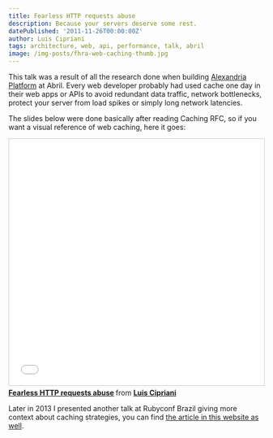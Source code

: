 ```yaml
---
title: Fearless HTTP requests abuse
description: Because your servers deserve some rest.
datePublished: '2011-11-26T00:00:00Z'
author: Luis Cipriani
tags: architecture, web, api, performance, talk, abril
image: /img-posts/fhra-web-caching-thumb.jpg
---
```


This talk was a result of all the research done when building [Alexandria Platform](/posts/alexandria-platform) at Abril. Every web developer probably had used cache one day in their web apps or APIs to avoid redundant data traffic, network bottlenecks, protect your server from load spikes or simply long network latencies.

The slides below were done basically after reading Caching RFC, so if you want a visual reference of web caching, here it goes:

<div class="media">
<iframe class="media-asset" src="//www.slideshare.net/slideshow/embed_code/key/CLlHFSeyC2wUbV" width="595" height="485" frameborder="0" marginwidth="0" marginheight="0" scrolling="no" style="border:1px solid #CCC; border-width:1px; margin-bottom:5px; max-width: 100%;" allowfullscreen> </iframe> <div style="margin-bottom:5px"> <strong> <a href="//www.slideshare.net/lfcipriani/fearless-http-requests-abuse" title="Fearless HTTP requests abuse" target="_blank">Fearless HTTP requests abuse</a> </strong> from <strong><a href="https://www.slideshare.net/lfcipriani" target="_blank">Luis Cipriani</a></strong> </div>
</div>

Later in 2013 I presented another talk at Rubyconf Brazil giving more context about caching strategies, you can find [the article in this website as well](/posts/the-4-basic-flows-of-http-caching).
